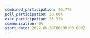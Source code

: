 ```yaml
---
combined_participation: 30.77%
poll_participation: 30.00%
exec_participation: 33.33%
communication: 0%
start_date: 2022-06-30T00:00:00.000Z
---
```

